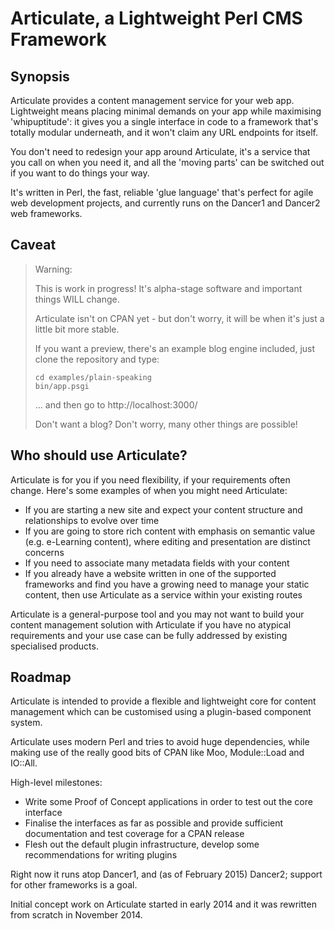 # Articulate, a Lightweight Perl CMS Framework

## Synopsis

Articulate provides a content management service for your web app. Lightweight means placing minimal demands on your app while maximising 'whipuptitude': it gives you a single interface in code to a framework that's totally modular underneath, and it won't claim any URL endpoints for itself.

You don't need to redesign your app around Articulate, it's a service that you call on when you need it, and all the 'moving parts' can be switched out if you want to do things your way.

It's written in Perl, the fast, reliable 'glue language' that's perfect for agile web development projects, and currently runs on the Dancer1 and Dancer2 web frameworks.

## Caveat

> Warning:
>
> This is work in progress! It's alpha-stage software and important things WILL change.
>
> Articulate isn't on CPAN yet - but don't worry, it will be when it's just a little bit more stable.
>
> If you want a preview, there's an example blog engine included, just clone the repository and type:
>
>     cd examples/plain-speaking
>     bin/app.psgi
>
>  ... and then go to http://localhost:3000/
>
> Don't want a blog? Don't worry, many other things are possible!

## Who should use Articulate?

Articulate is for you if you need flexibility, if your requirements often change. Here's some examples of when you might need Articulate:

- If you are starting a new site and expect your content structure and relationships to evolve over time
- If you are going to store rich content with emphasis on semantic value (e.g. e-Learning content), where editing and presentation are distinct concerns
- If you need to associate many metadata fields with your content
- If you already have a website written in one of the supported frameworks and find you have a growing need to manage your static content, then use Articulate as a service within your existing routes

Articulate is a general-purpose tool and you may not want to build your content management solution with Articulate if you have no atypical requirements and your use case can be fully addressed by existing specialised products.

## Roadmap

Articulate is intended to provide a flexible and lightweight core for content management which can be customised using a plugin-based component system.

Articulate uses modern Perl and tries to avoid huge dependencies, while making use of the really good bits of CPAN like Moo, Module::Load and IO::All.

High-level milestones:

- Write some Proof of Concept applications in order to test out the core interface
- Finalise the interfaces as far as possible and provide sufficient documentation and test coverage for a CPAN release
- Flesh out the default plugin infrastructure, develop some recommendations for writing plugins

Right now it runs atop Dancer1, and (as of February 2015) Dancer2; support for other frameworks is a goal.

Initial concept work on Articulate started in early 2014 and it was rewritten from scratch in November 2014.
